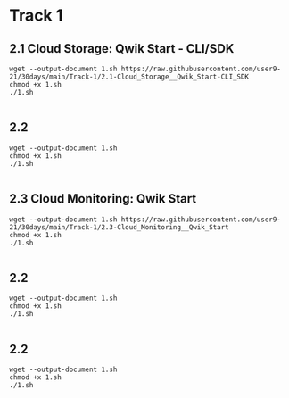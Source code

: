# Track 1

## 2.1 Cloud Storage: Qwik Start - CLI/SDK
```
wget --output-document 1.sh https://raw.githubusercontent.com/user9-21/30days/main/Track-1/2.1-Cloud_Storage__Qwik_Start-CLI_SDK
chmod +x 1.sh
./1.sh


```
## 2.2
```
wget --output-document 1.sh 
chmod +x 1.sh
./1.sh


```
## 2.3 Cloud Monitoring: Qwik Start
```
wget --output-document 1.sh https://raw.githubusercontent.com/user9-21/30days/main/Track-1/2.3-Cloud_Monitoring__Qwik_Start
chmod +x 1.sh
./1.sh


```
## 2.2
```
wget --output-document 1.sh 
chmod +x 1.sh
./1.sh


```
## 2.2
```
wget --output-document 1.sh 
chmod +x 1.sh
./1.sh


```
